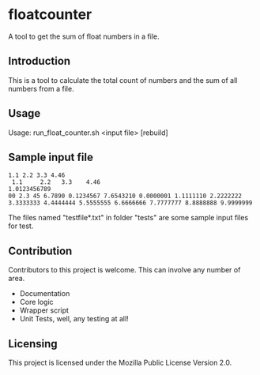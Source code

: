 # floatcounter
A tool to get the sum of float numbers in a file.

## Introduction
This is a tool to calculate the total count of numbers and the sum of all numbers from a file.

## Usage
Usage: run_float_counter.sh \<input file\> [rebuild]

## Sample input file
```
1.1 2.2 3.3 4.46
 1.1     2.2   3.3    4.46
1.0123456789
00 2.3 45 6.7890 0.1234567 7.6543210 0.0000001 1.1111110 2.2222222 3.3333333 4.4444444 5.5555555 6.6666666 7.7777777 8.8888888 9.9999999
```
The files named "testfile*.txt" in folder "tests" are some sample input files for test.

## Contribution
Contributors to this project is welcome. This can involve any number of area.
- Documentation
- Core logic
- Wrapper script
- Unit Tests, well, any testing at all!

## Licensing
This project is licensed under the Mozilla Public License Version 2.0.
